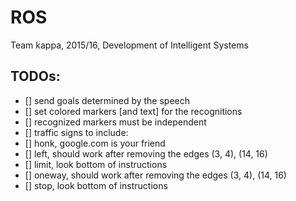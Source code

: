 # ROS
Team kappa, 2015/16, Development of Intelligent Systems

## TODOs:
- [] send goals determined by the speech
- [] set colored markers [and text] for the recognitions
- [] recognized markers must be independent
- [] traffic signs to include:
- [] honk, google.com is your friend
- [] left, should work after removing the edges (3, 4), (14, 16)
- [] limit, look bottom of instructions
- [] oneway, should work after removing the edges (3, 4), (14, 16)
- [] stop, look bottom of instructions
